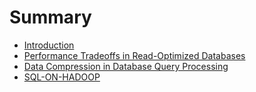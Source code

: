# Summary

* [Introduction](README.md)
* [Performance Tradeoffs in Read-Optimized Databases](chapter1.md)
* [Data Compression in Database Query Processing](data-compression-in-database-query-processing.md)
* [SQL-ON-HADOOP](sql-on-hadoop.md)

